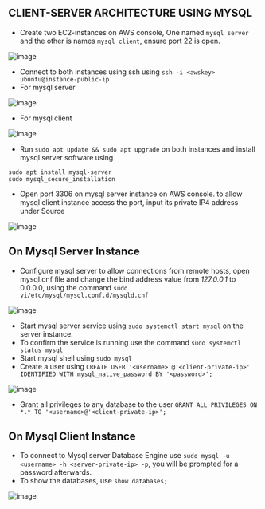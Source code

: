 ## CLIENT-SERVER ARCHITECTURE USING MYSQL
- Create two EC2-instances on AWS console, One named `mysql server` and the other is names `mysql client`, ensure port 22 is open.

![image](https://user-images.githubusercontent.com/20463821/116816950-17d35980-ab5c-11eb-8712-e3330616591c.png)

- Connect to both instances using ssh using `ssh -i <awskey> ubuntu@instance-public-ip`
- For mysql server 

![image](https://user-images.githubusercontent.com/20463821/116817093-b6f85100-ab5c-11eb-92f1-bb38c508b3ee.png)

- For mysql client


![image](https://user-images.githubusercontent.com/20463821/116817117-cbd4e480-ab5c-11eb-814b-ddb437a66d8d.png)

- Run `sudo apt update && sudo apt upgrade` on both instances and install mysql server software using
```
sudo apt install mysql-server
sudo mysql_secure_installation
```
- Open port 3306 on mysql server instance on AWS console. to allow mysql client instance access the port, input its private IP4 address under Source

![image](https://user-images.githubusercontent.com/20463821/116817327-b3b19500-ab5d-11eb-900c-9c5fbf9371e2.png)
## On Mysql Server Instance
- Configure mysql server to allow connections from remote hosts, open mysql.cnf file and change the bind address value from *127.0.0.1* to 0.0.0.0, using the command `sudo vi/etc/mysql/mysql.conf.d/mysqld.cnf`

![image](https://user-images.githubusercontent.com/20463821/116817462-5f5ae500-ab5e-11eb-8312-741b0cf26f03.png)

- Start mysql server service using `sudo systemctl start mysql` on the server instance.
- To confirm the service is running use the command `sudo systemctl status mysql`
- Start mysql shell using `sudo mysql`
- Create a user using `CREATE USER '<username>'@'<client-private-ip>' IDENTIFIED WITH mysql_native_password BY '<password>';`

![image](https://user-images.githubusercontent.com/20463821/116918646-15e6c480-ac48-11eb-87ee-30ba59f03914.png)

- Grant all privileges to any database to the user `GRANT ALL PRIVILEGES ON *.* TO '<username>@'<client-private-ip>';`
## On Mysql Client Instance
- To connect to Mysql server Database Engine use `sudo mysql -u <username> -h <server-private-ip> -p`, you will be prompted for a password afterwards. 
- To show the databases, use `show databases;`


![image](https://user-images.githubusercontent.com/20463821/116918795-462e6300-ac48-11eb-9a92-75530cd70e83.png)
